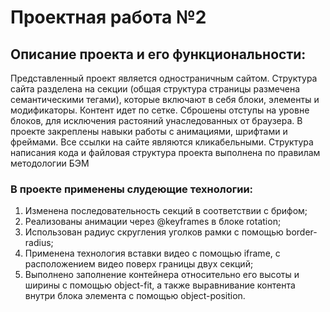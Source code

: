 # **Проектная работа №2**
## Описание проекта и его функциональности:
Представленный проект является одностраничным сайтом. Структура сайта разделена на секции (общая структура страницы размечена семантическими тегами), которые включают в себя блоки, элементы и модификаторы. Контент идет по сетке. Сброшены отступы на уровне блоков, для исключения растояний унаследованных от браузера. В проекте закреплены навыки работы с анимациями, шрифтами и фреймами. Все ссылки на сайте являются кликабельными. Структура написания кода и файловая структура проекта выполнена по правилам методологии БЭМ
### В проекте применены слудеющие технологии:
1. Изменена последовательность секций в соответствии с брифом;
2. Реализованы анимации через @keyframes в блоке rotation;
3. Использован радиус скругления уголков рамки с помощью border-radius;
4. Применена технология вставки видео с помощью iframe, с расположением видео поверх границы двух секций;
5. Выполнено заполнение контейнера относительно его высоты и ширины с помощью object-fit, а также выравнивание контента внутри блока элемента с помощью object-position.
